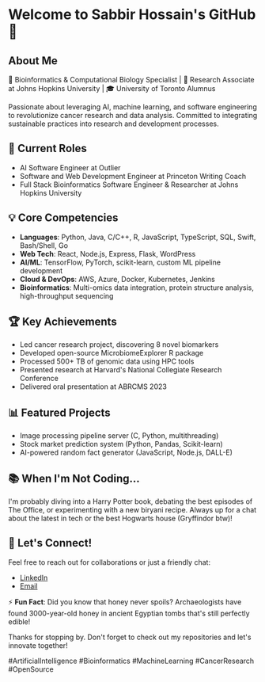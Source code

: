 # Welcome to Sabbir Hossain's GitHub 👋

## About Me
🔬 Bioinformatics & Computational Biology Specialist | 🏫 Research Associate at Johns Hopkins University | 🎓 University of Toronto Alumnus

Passionate about leveraging AI, machine learning, and software engineering to revolutionize cancer research and data analysis. Committed to integrating sustainable practices into research and development processes.

## 🚀 Current Roles
- AI Software Engineer at Outlier
- Software and Web Development Engineer at Princeton Writing Coach
- Full Stack Bioinformatics Software Engineer & Researcher at Johns Hopkins University

## 💡 Core Competencies
- **Languages**: Python, Java, C/C++, R, JavaScript, TypeScript, SQL, Swift, Bash/Shell, Go
- **Web Tech**: React, Node.js, Express, Flask, WordPress
- **AI/ML**: TensorFlow, PyTorch, scikit-learn, custom ML pipeline development
- **Cloud & DevOps**: AWS, Azure, Docker, Kubernetes, Jenkins
- **Bioinformatics**: Multi-omics data integration, protein structure analysis, high-throughput sequencing

## 🏆 Key Achievements
- Led cancer research project, discovering 8 novel biomarkers
- Developed open-source MicrobiomeExplorer R package
- Processed 500+ TB of genomic data using HPC tools
- Presented research at Harvard's National Collegiate Research Conference
- Delivered oral presentation at ABRCMS 2023

## 📊 Featured Projects
- Image processing pipeline server (C, Python, multithreading)
- Stock market prediction system (Python, Pandas, Scikit-learn)
- AI-powered random fact generator (JavaScript, Node.js, DALL-E)

## 📚 When I'm Not Coding...
I'm probably diving into a Harry Potter book, debating the best episodes of The Office, or experimenting with a new biryani recipe. Always up for a chat about the latest in tech or the best Hogwarts house (Gryffindor btw)!

## 🌟 Let's Connect!
Feel free to reach out for collaborations or just a friendly chat:
- [LinkedIn](https://www.linkedin.com/in/itssabbir)
- [Email](mailto:hossain.sabbir17@gmail.com)

⚡ **Fun Fact**: Did you know that honey never spoils? Archaeologists have found 3000-year-old honey in ancient Egyptian tombs that's still perfectly edible!

Thanks for stopping by. Don't forget to check out my repositories and let's innovate together!

#ArtificialIntelligence #Bioinformatics #MachineLearning #CancerResearch #OpenSource
